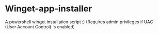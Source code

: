 # Winget-app-installer
A powershell winget installation script :) (Requires admin privileges if UAC (User Account Control) is enabled)
